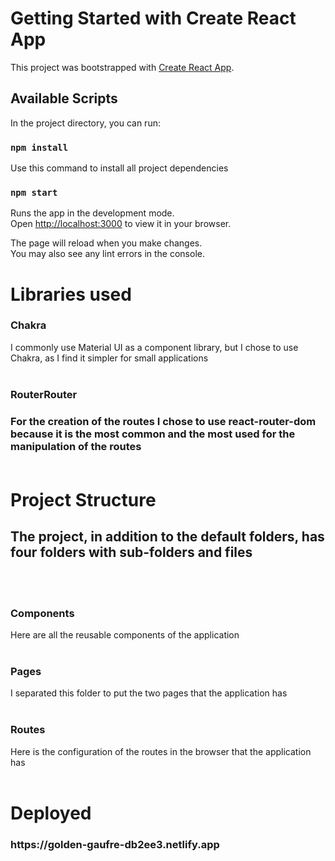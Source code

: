 # Getting Started with Create React App

This project was bootstrapped with [Create React App](https://github.com/facebook/create-react-app).

## Available Scripts

In the project directory, you can run:

### `npm install`

Use this command to install all project dependencies

### `npm start`

Runs the app in the development mode.\
Open [http://localhost:3000](http://localhost:3000) to view it in your browser.

The page will reload when you make changes.\
You may also see any lint errors in the console.

<h1>Libraries used</h1>

<h3>Chakra</h3>
I commonly use Material UI as a component library, but I chose to use Chakra, as I find it simpler for small applications<br><br>

<h3>RouterRouter<h3>
For the creation of the routes I chose to use react-router-dom because it is the most common and the most used for the manipulation of the routes<br><br>

<h1>Project Structure</h1>
<h2>The project, in addition to the default folders, has four folders with sub-folders and files</h2><br><br>

<h3>Components</h3>
Here are all the reusable components of the application<br><br>

<h3>Pages</h3>
I separated this folder to put the two pages that the application has<br><br>

<h3>Routes</h3>
Here is the configuration of the routes in the browser that the application has<br><br>


<h1>Deployed</h1>
<h3>https://golden-gaufre-db2ee3.netlify.app</h3>